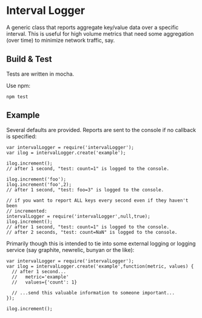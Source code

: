 Interval Logger
===============

A generic class that reports aggregate key/value data over a specific interval.
This is useful for high volume metrics that need some aggregation (over time) to
minimize network traffic, say.

Build & Test
------------

Tests are written in mocha.

Use npm:

    npm test

Example
-------

Several defaults are provided. Reports are sent to the console if no callback is
specified:

    var intervalLogger = require('intervalLogger');
    var ilog = intervalLogger.create('example');

    ilog.increment();
    // after 1 second, "test: count=1" is logged to the console.

    ilog.increment('foo');
    ilog.increment('foo',2);
    // after 1 second, "test: foo=3" is logged to the console.

    // if you want to report ALL keys every second even if they haven't been
    // incremented:
    intervalLogger = require('intervalLogger',null,true);
    ilog.increment();
    // after 1 second, "test: count=1" is logged to the console.
    // after 2 seconds, "test: count=NaN" is logged to the console.

Primarily though this is intended to tie into some external logging or logging
service (say graphite, newrelic, bunyan or the like):

    var intervalLogger = require('intervalLogger');
    var ilog = intervalLogger.create('example',function(metric, values) {
      // after 1 second...
      //   metric='example'
      //   values={'count': 1}

      // ...send this valuable information to someone important...
    });

    ilog.increment();
